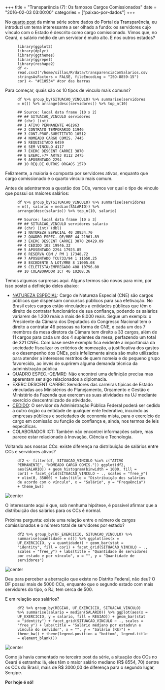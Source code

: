 +++
title = "Transparência (7): Os famosos Cargos Comissionados"
date = "2016-02-03 03:00:00"
categories = ["paixao-por-dados"]
+++

<article class="blog-post"> <p>No <a href="http://sillasgonzaga.github.io/blog/transparenciaParte4/">quarto post</a> da minha s&#xE9;rie sobre dados do Portal da Transpar&#xEA;ncia, eu introduzi um tema interessante a ser olhado a fundo: os servidores cujo v&#xED;nculo com o Estado &#xE9; descrito como cargo comissionado. Vimos que, no Cear&#xE1;, o sal&#xE1;rio m&#xE9;dio de um servidor &#xE9; muito alto. E nos outros estados?</p> <figure class="highlight"><pre><code class="language-r"><span class="n">library</span><span class="p">(</span><span class="n">ggplot2</span><span class="p">)</span><span class="w">
</span><span class="n">library</span><span class="p">(</span><span class="n">dplyr</span><span class="p">)</span><span class="w">
</span><span class="n">library</span><span class="p">(</span><span class="n">ggthemes</span><span class="p">)</span><span class="w">
</span><span class="n">library</span><span class="p">(</span><span class="n">ggrepel</span><span class="p">)</span><span class="w">
</span><span class="n">library</span><span class="p">(</span><span class="n">reshape2</span><span class="p">)</span><span class="w">
</span><span class="n">df</span><span class="w"> </span><span class="o">&lt;-</span><span class="w"> </span><span class="n">read.csv2</span><span class="p">(</span><span class="s2">&quot;/home/sillas/R/data/transparenciaComSalarios.csv&quot;</span><span class="p">,</span><span class="w"> </span><span class="n">stringsAsFactors</span><span class="w"> </span><span class="o">=</span><span class="w"> </span><span class="kc">FALSE</span><span class="p">,</span><span class="w"> </span><span class="n">fileEncoding</span><span class="w"> </span><span class="o">=</span><span class="w"> </span><span class="s2">&quot;ISO-8859-15&quot;</span><span class="p">)</span><span class="w"> </span><span class="n">cor1</span><span class="w"> </span><span class="o">&lt;-</span><span class="w"> </span><span class="s2">&quot;#C10534&quot;</span><span class="w"> </span><span class="err">#</span><span class="n">cor</span><span class="w"> </span><span class="n">das</span><span class="w"> </span><span class="n">barras</span></code></pre></figure> <p>Para come&#xE7;ar, quais s&#xE3;o os 10 tipos de v&#xED;nculo mais comuns?</p> <figure class="highlight"><pre><code class="language-r"><span class="n">df</span><span class="w"> </span><span class="o">%&gt;%</span><span class="w"> </span><span class="n">group_by</span><span class="p">(</span><span class="n">SITUACAO_VINCULO</span><span class="p">)</span><span class="w"> </span><span class="o">%&gt;%</span><span class="w"> </span><span class="n">summarise</span><span class="p">(</span><span class="n">servidores</span><span class="w"> </span><span class="o">=</span><span class="w"> </span><span class="n">n</span><span class="p">())</span><span class="w"> </span><span class="o">%&gt;%</span><span class="w"> </span><span class="n">arrange</span><span class="p">(</span><span class="n">desc</span><span class="p">(</span><span class="n">servidores</span><span class="p">))</span><span class="w"> </span><span class="o">%&gt;%</span><span class="w"> </span><span class="n">top_n</span><span class="p">(</span><span class="m">10</span><span class="p">)</span></code></pre></figure> <figure class="highlight"><pre><code class="language-text">## Source: local data frame [10 x 2]
## ## SITUACAO_VINCULO servidores
## (chr) (int)
## 1 ATIVO PERMANENTE 461963
## 2 CONTRATO TEMPORARIO 11946
## 3 CONT.PROF.SUBSTITUTO 10512
## 4 NOMEADO CARGO COMIS. 7445
## 5 REQUISITADO 6459
## 6 SEM VINCULO 4117
## 7 EXERC DESCENT CARREI 3870
## 8 EXERC.&#xF7;7&#xBA; ART93 8112 2475
## 9 APOSENTADO 2294
## 10 REQ.DE OUTROS ORGAOS 1570</code></pre></figure> <p>Felizmente, a maioria &#xE9; composta por servidores ativos, enquanto que cargo comissionado &#xE9; o quarto v&#xED;nculo mais comum.</p> <p>Antes de adentrarmos a quest&#xE3;o dos CCs, vamos ver qual o tipo de v&#xED;nculo que possui os maiores sal&#xE1;rios:</p> <figure class="highlight"><pre><code class="language-r"><span class="n">df</span><span class="w"> </span><span class="o">%&gt;%</span><span class="w"> </span><span class="n">group_by</span><span class="p">(</span><span class="n">SITUACAO_VINCULO</span><span class="p">)</span><span class="w"> </span><span class="o">%&gt;%</span><span class="w"> </span><span class="n">summarise</span><span class="p">(</span><span class="n">servidores</span><span class="w"> </span><span class="o">=</span><span class="w"> </span><span class="n">n</span><span class="p">(),</span><span class="w"> </span><span class="n">salario</span><span class="w"> </span><span class="o">=</span><span class="w"> </span><span class="n">median</span><span class="p">(</span><span class="n">SALARIO</span><span class="p">))</span><span class="w"> </span><span class="o">%&gt;%</span><span class="w"> </span><span class="n">arrange</span><span class="p">(</span><span class="n">desc</span><span class="p">(</span><span class="n">salario</span><span class="p">))</span><span class="w"> </span><span class="o">%&gt;%</span><span class="w"> </span><span class="n">top_n</span><span class="p">(</span><span class="m">10</span><span class="p">,</span><span class="w"> </span><span class="n">salario</span><span class="p">)</span></code></pre></figure> <figure class="highlight"><pre><code class="language-text">## Source: local data frame [10 x 3]
## ## SITUACAO_VINCULO servidores salario
## (chr) (int) (dbl)
## 1 NATUREZA ESPECIAL 40 30934.70
## 2 QUADRO ESPEC.-QE/MRE 44 21961.89
## 3 EXERC DESCENT CARREI 3870 20429.09
## 4 CEDIDO 102 19946.32
## 5 APOSENTADO 2294 17923.85
## 6 RESERVA CBM / PM 1 17348.72
## 7 APOSENTADO TCU733/94 1 11650.25
## 8 EXCEDENTE A LOT/MRE 8 11005.08
## 9 CELETISTA/EMPREGADO 408 10796.80
## 10 COLABORADOR ICT 46 10208.36</code></pre></figure> <p>Temos algumas surpresas aqui. Alguns termos s&#xE3;o novos para mim, por isso postei a defini&#xE7;&#xE3;o deles abaixo:</p> <ul> <li><a href="https://pt.wikipedia.org/wiki/Cargo_de_Natureza_Especial">NATUREZA ESPECIAL</a>: Cargo de Natureza Especial (CNE) s&#xE3;o cargos p&#xFA;blicos que dispensam concursos p&#xFA;blicos para sua efetiva&#xE7;&#xE3;o. No Brasil estes cargos est&#xE3;o vinculados a entidades p&#xFA;blicas que t&#xEA;m o direito de contratar funcion&#xE1;rios de sua confian&#xE7;a, podendo os sal&#xE1;rios variarem de 1.200 reais a mais de 8.000 reais. Segue um exemplo: o Presidente da C&#xE2;mara dos Deputados do Congresso Nacional tem o direito a contratar 46 pessoas na forma de CNE, e cada um dos 7 membros da mesa diretora da C&#xE2;mara tem direito a 33 cargos, al&#xE9;m de 11 cargos para cada um dos 4 suplentes da mesa, perfazendo um total de 321 CNEs. Com base neste exemplo fica evidente a import&#xE2;ncia da sociedade fiscalizar os crit&#xE9;rios de nomea&#xE7;&#xE3;o, a justificativa dos gastos e o desempenho dos CNEs, pois infelizmente ainda s&#xE3;o muito utilizados para atender a interesses restritos de quem nomeia e do pequeno grupo favorecido, ao inv&#xE9;s de suprirem alguma demanda t&#xE9;cnica da administra&#xE7;&#xE3;o p&#xFA;blica.</li> <li>QUADRO ESPEC.-QE/MRE: N&#xE3;o encontrei uma defini&#xE7;&#xE3;o precisa mas aparentam ser algo relacionados a diplomacia.</li> <li>EXERC DESCENT CARREI: Servidores das carreiras t&#xED;picas de Estado vinculadas aos Minist&#xE9;rios do Planejamento, Or&#xE7;amento e Gest&#xE3;o e Minist&#xE9;rio da Fazenda que exercem as suas atividades na UJ mediante exerc&#xED;cio descentralizado de atividade.</li> <li><a href="https://jus.com.br/artigos/21640/cessao-e-requisicao-de-servidor-publico-federal">CEDIDO</a>: O servidor da Administra&#xE7;&#xE3;o P&#xFA;blica Federal poder&#xE1; ser cedido a outro &#xF3;rg&#xE3;o ou entidade de qualquer ente federativo, incuindo as empresas p&#xFA;blicas e sociedades de economia mista, para o exerc&#xED;cio de cargo em comiss&#xE3;o ou fun&#xE7;&#xE3;o de confian&#xE7;a e, ainda, nos termos de leis espec&#xED;ficas.</li> <li>COLABORADOR ICT: Tamb&#xE9;m n&#xE3;o encontrei informa&#xE7;&#xF5;es sobre, mas parece estar relacionado &#xE0; Inova&#xE7;&#xE3;o, Ci&#xEA;ncia e Tecnologia.</li>
</ul> <p>Voltando aos nossos CCs: existe diferen&#xE7;a na distribui&#xE7;&#xE3;o de sal&#xE1;rios entre CCs e servidores ativos?</p> <figure class="highlight"><pre><code class="language-r"><span class="n">df2</span><span class="w"> </span><span class="o">&lt;-</span><span class="w"> </span><span class="n">filter</span><span class="p">(</span><span class="n">df</span><span class="p">,</span><span class="w"> </span><span class="n">SITUACAO_VINCULO</span><span class="w"> </span><span class="o">%in%</span><span class="w"> </span><span class="nf">c</span><span class="p">(</span><span class="s2">&quot;ATIVO PERMANENTE&quot;</span><span class="p">,</span><span class="w"> </span><span class="s2">&quot;NOMEADO CARGO COMIS.&quot;</span><span class="p">))</span><span class="w"> </span><span class="n">ggplot</span><span class="p">(</span><span class="n">df2</span><span class="p">,</span><span class="w"> </span><span class="n">aes</span><span class="p">(</span><span class="n">SALARIO</span><span class="p">))</span><span class="w"> </span><span class="o">+</span><span class="w"> </span><span class="n">geom_histogram</span><span class="p">(</span><span class="n">binwidth</span><span class="w"> </span><span class="o">=</span><span class="w"> </span><span class="m">1000</span><span class="p">,</span><span class="w"> </span><span class="n">fill</span><span class="w"> </span><span class="o">=</span><span class="w"> </span><span class="n">cor1</span><span class="p">)</span><span class="w"> </span><span class="o">+</span><span class="w"> </span><span class="n">facet_grid</span><span class="p">(</span><span class="n">SITUACAO_VINCULO</span><span class="w"> </span><span class="o">~</span><span class="w"> </span><span class="n">.</span><span class="p">,</span><span class="w"> </span><span class="n">scales</span><span class="w"> </span><span class="o">=</span><span class="w"> </span><span class="s2">&quot;free_y&quot;</span><span class="p">)</span><span class="w"> </span><span class="o">+</span><span class="w"> </span><span class="n">xlim</span><span class="p">(</span><span class="m">0</span><span class="p">,</span><span class="w"> </span><span class="m">35000</span><span class="p">)</span><span class="w"> </span><span class="o">+</span><span class="w"> </span><span class="n">labs</span><span class="p">(</span><span class="n">title</span><span class="w"> </span><span class="o">=</span><span class="w"> </span><span class="s2">&quot;Distribui&#xE7;&#xE3;o dos sal&#xE1;rios de acordo com o v&#xED;nculo&quot;</span><span class="p">,</span><span class="w"> </span><span class="n">x</span><span class="w"> </span><span class="o">=</span><span class="w"> </span><span class="s2">&quot;Sal&#xE1;rio&quot;</span><span class="p">,</span><span class="w"> </span><span class="n">y</span><span class="w"> </span><span class="o">=</span><span class="w"> </span><span class="s2">&quot;Frequ&#xEA;ncia&quot;</span><span class="p">)</span><span class="w"> </span><span class="o">+</span><span class="w"> </span><span class="n">theme_bw</span><span class="p">()</span></code></pre></figure> <p><img src="http://sillasgonzaga.github.io/figs/transparenciaParte7/unnamed-chunk-4-1.png" alt="center"></p> <p>O interessante aqui &#xE9; que, sob nenhuma hip&#xF3;tese, &#xE9; poss&#xED;vel afirmar que a distribui&#xE7;&#xE3;o dos sal&#xE1;rios para os CCs &#xE9; normal.</p> <p>Pr&#xF3;xima pergunta: existe uma rela&#xE7;&#xE3;o entre o n&#xFA;mero de cargos comissionados e o n&#xFA;mero total de servidores por estado?</p> <figure class="highlight"><pre><code class="language-r"><span class="n">df2</span><span class="w"> </span><span class="o">%&gt;%</span><span class="w"> </span><span class="n">group_by</span><span class="p">(</span><span class="n">UF_EXERCICIO</span><span class="p">,</span><span class="w"> </span><span class="n">SITUACAO_VINCULO</span><span class="p">)</span><span class="w"> </span><span class="o">%&gt;%</span><span class="w"> </span><span class="n">summarise</span><span class="p">(</span><span class="n">quantidade</span><span class="w"> </span><span class="o">=</span><span class="w"> </span><span class="n">n</span><span class="p">())</span><span class="w"> </span><span class="o">%&gt;%</span><span class="w"> </span><span class="n">ggplot</span><span class="p">(</span><span class="n">aes</span><span class="p">(</span><span class="n">x</span><span class="w"> </span><span class="o">=</span><span class="w"> </span><span class="n">UF_EXERCICIO</span><span class="p">,</span><span class="w"> </span><span class="n">y</span><span class="w"> </span><span class="o">=</span><span class="w"> </span><span class="n">quantidade</span><span class="p">))</span><span class="w"> </span><span class="o">+</span><span class="w"> </span><span class="n">geom_bar</span><span class="p">(</span><span class="n">stat</span><span class="w"> </span><span class="o">=</span><span class="w"> </span><span class="s2">&quot;identity&quot;</span><span class="p">,</span><span class="w"> </span><span class="n">fill</span><span class="w"> </span><span class="o">=</span><span class="w"> </span><span class="n">cor1</span><span class="p">)</span><span class="w"> </span><span class="o">+</span><span class="w"> </span><span class="n">facet_grid</span><span class="p">(</span><span class="n">SITUACAO_VINCULO</span><span class="w"> </span><span class="o">~</span><span class="w"> </span><span class="n">.</span><span class="p">,</span><span class="w"> </span><span class="n">scales</span><span class="w"> </span><span class="o">=</span><span class="w"> </span><span class="s2">&quot;free_y&quot;</span><span class="p">)</span><span class="w"> </span><span class="o">+</span><span class="w"> </span><span class="n">labs</span><span class="p">(</span><span class="n">title</span><span class="w"> </span><span class="o">=</span><span class="w"> </span><span class="s2">&quot;Quantidade de servidores por estado e por v&#xED;nculo&quot;</span><span class="p">,</span><span class="w"> </span><span class="n">x</span><span class="w"> </span><span class="o">=</span><span class="w"> </span><span class="s2">&quot;&quot;</span><span class="p">,</span><span class="w"> </span><span class="n">y</span><span class="w"> </span><span class="o">=</span><span class="w"> </span><span class="s2">&quot;Quantidade de servidores&quot;</span><span class="p">)</span></code></pre></figure> <p><img src="http://sillasgonzaga.github.io/figs/transparenciaParte7/unnamed-chunk-5-1.png" alt="center"></p> <p>Deu para perceber a aberra&#xE7;&#xE3;o que existe no Distrito Federal, n&#xE3;o deu? O DF possui mais de 5000 CCs, enquanto que o segundo estado com mais servidores do tipo, o RJ, tem cerca de 500.</p> <p>E em rela&#xE7;&#xE3;o aos sal&#xE1;rios?</p> <figure class="highlight"><pre><code class="language-r"><span class="n">df2</span><span class="w"> </span><span class="o">%&gt;%</span><span class="w"> </span><span class="n">group_by</span><span class="p">(</span><span class="n">REGIAO</span><span class="p">,</span><span class="w"> </span><span class="n">UF_EXERCICIO</span><span class="p">,</span><span class="w"> </span><span class="n">SITUACAO_VINCULO</span><span class="p">)</span><span class="w"> </span><span class="o">%&gt;%</span><span class="w"> </span><span class="n">summarise</span><span class="p">(</span><span class="n">salario</span><span class="w"> </span><span class="o">=</span><span class="w"> </span><span class="n">median</span><span class="p">(</span><span class="n">SALARIO</span><span class="p">))</span><span class="w"> </span><span class="o">%&gt;%</span><span class="w"> </span><span class="n">ggplot</span><span class="p">(</span><span class="n">aes</span><span class="p">(</span><span class="n">x</span><span class="w"> </span><span class="o">=</span><span class="w"> </span><span class="n">UF_EXERCICIO</span><span class="p">,</span><span class="w"> </span><span class="n">y</span><span class="w"> </span><span class="o">=</span><span class="w"> </span><span class="n">salario</span><span class="p">,</span><span class="w"> </span><span class="n">fill</span><span class="w"> </span><span class="o">=</span><span class="w"> </span><span class="n">REGIAO</span><span class="p">))</span><span class="w"> </span><span class="o">+</span><span class="w"> </span><span class="n">geom_bar</span><span class="p">(</span><span class="n">stat</span><span class="w"> </span><span class="o">=</span><span class="w"> </span><span class="s2">&quot;identity&quot;</span><span class="p">)</span><span class="w"> </span><span class="o">+</span><span class="w"> </span><span class="n">facet_grid</span><span class="p">(</span><span class="n">SITUACAO_VINCULO</span><span class="w"> </span><span class="o">~</span><span class="w"> </span><span class="n">.</span><span class="p">,</span><span class="w"> </span><span class="n">scales</span><span class="w"> </span><span class="o">=</span><span class="w"> </span><span class="s2">&quot;free_y&quot;</span><span class="p">)</span><span class="w"> </span><span class="o">+</span><span class="w"> </span><span class="n">labs</span><span class="p">(</span><span class="n">title</span><span class="w"> </span><span class="o">=</span><span class="w"> </span><span class="s2">&quot;Sal&#xE1;rio mediano por estado\n e v&#xED;nculo do servidor&quot;</span><span class="p">,</span><span class="w"> </span><span class="n">x</span><span class="w"> </span><span class="o">=</span><span class="w"> </span><span class="s2">&quot;&quot;</span><span class="p">,</span><span class="w"> </span><span class="n">y</span><span class="w"> </span><span class="o">=</span><span class="w"> </span><span class="s2">&quot;Sal&#xE1;rio (R$)&quot;</span><span class="p">)</span><span class="w"> </span><span class="o">+</span><span class="w"> </span><span class="n">theme_bw</span><span class="p">()</span><span class="w"> </span><span class="o">+</span><span class="w"> </span><span class="n">theme</span><span class="p">(</span><span class="n">legend.position</span><span class="w"> </span><span class="o">=</span><span class="w"> </span><span class="s2">&quot;bottom&quot;</span><span class="p">,</span><span class="w"> </span><span class="n">legend.title</span><span class="w"> </span><span class="o">=</span><span class="w"> </span><span class="n">element_blank</span><span class="p">())</span></code></pre></figure> <p><img src="http://sillasgonzaga.github.io/figs/transparenciaParte7/unnamed-chunk-6-1.png" alt="center"></p> <p>Como j&#xE1; havia comentado no terceiro post da s&#xE9;rie, a situa&#xE7;&#xE3;o dos CCs no Cear&#xE1; &#xE9; estranha: l&#xE1;, eles t&#xEA;m o maior sal&#xE1;rio mediano (R$ 8554, 70) dentre os CCs do Brasil, mais de R$ 3000,00 de diferen&#xE7;a para o segundo lugar, Sergipe.</p> <p><strong>Por hoje &#xE9; s&#xF3;!</strong></p> </article>
